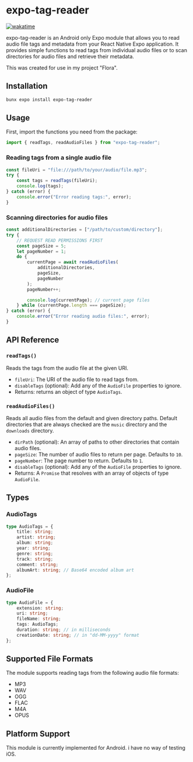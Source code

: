 # expo-tag-reader

[![wakatime](https://wakatime.com/badge/user/b9ae0171-376e-4d7d-9ceb-ea72185e2c2e/project/3cbe9108-00d2-4504-b2db-cee7add20172.svg)](https://wakatime.com/badge/user/b9ae0171-376e-4d7d-9ceb-ea72185e2c2e/project/3cbe9108-00d2-4504-b2db-cee7add20172)

expo-tag-reader is an Android only Expo module that allows you to read audio file tags and metadata from your React Native Expo application. It provides simple functions to read tags from individual audio files or to scan directories for audio files and retrieve their metadata.

This was created for use in my project "Flora".

## Installation

```bash
bunx expo install expo-tag-reader
```

## Usage

First, import the functions you need from the package:

```javascript
import { readTags, readAudioFiles } from "expo-tag-reader";
```

### Reading tags from a single audio file

```javascript
const fileUri = "file:///path/to/your/audio/file.mp3";
try {
    const tags = readTags(fileUri);
    console.log(tags);
} catch (error) {
    console.error("Error reading tags:", error);
}
```

### Scanning directories for audio files

```javascript
const additionalDirectories = ["/path/to/custom/directory"];
try {
    // REQUEST READ PERMISSIONS FIRST
    const pageSize = 5;
    let pageNumber = 1;
    do {
        currentPage = await readAudioFiles(
            additionalDirectories,
            pageSize,
            pageNumber
        );
        pageNumber++;

        console.log(currentPage); // current page files
    } while (currentPage.length === pageSize);
} catch (error) {
    console.error("Error reading audio files:", error);
}
```

## API Reference

### `readTags()`

Reads the tags from the audio file at the given URI.

-   `fileUri`: The URI of the audio file to read tags from.
-   `disableTags` (optional): Add any of the `AudioFile` properties to ignore.
-   Returns: returns an object of type `AudioTags`.

### `readAudioFiles()`

Reads all audio files from the default and given directory paths. Default directories that are always checked are the `music` directory and the `downloads` directory.

-   `dirPath` (optional): An array of paths to other directories that contain audio files.
-   `pageSize`: The number of audio files to return per page. Defaults to `10`.
-   `pageNumber`: The page number to return. Defaults to `1`.
-   `disableTags` (optional): Add any of the `AudioFile` properties to ignore.
-   Returns: A `Promise` that resolves with an array of objects of type `AudioFile`.

## Types

### AudioTags

```typescript
type AudioTags = {
    title: string;
    artist: string;
    album: string;
    year: string;
    genre: string;
    track: string;
    comment: string;
    albumArt: string; // Base64 encoded album art
};
```

### AudioFile

```typescript
type AudioFile = {
    extension: string;
    uri: string;
    fileName: string;
    tags: AudioTags;
    duration: string; // in milliseconds
    creationDate: string; // in "dd-MM-yyyy" format
};
```

## Supported File Formats

The module supports reading tags from the following audio file formats:

-   MP3
-   WAV
-   OGG
-   FLAC
-   M4A
-   OPUS

## Platform Support

This module is currently implemented for Android. i have no way of testing iOS.
